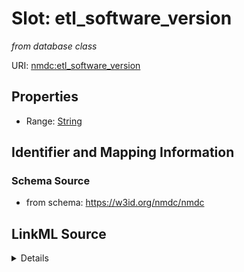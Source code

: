 # Slot: etl_software_version


_from database class_



URI: [nmdc:etl_software_version](https://w3id.org/nmdc/etl_software_version)



<!-- no inheritance hierarchy -->







## Properties

* Range: [String](String.md)





## Identifier and Mapping Information







### Schema Source


* from schema: https://w3id.org/nmdc/nmdc




## LinkML Source

<details>
```yaml
name: etl_software_version
description: from database class
from_schema: https://w3id.org/nmdc/nmdc
rank: 1000
alias: etl_software_version
range: string

```
</details>
